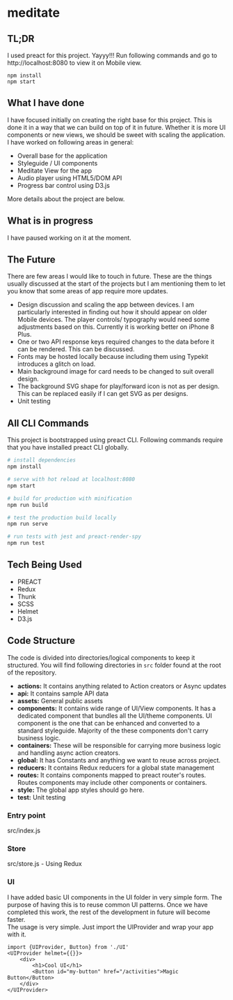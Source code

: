 # meditate

## TL;DR
I used preact for this project. Yayyy!!! Run following commands and go to http://localhost:8080 to view it on Mobile view.
```
npm install
npm start

```

## What I have done
I have focused initially on creating the right base for this project. This is done it in a way that we can build on top of it in future. Whether it is more UI components or new views, we should be sweet with scaling the application. \
I have worked on following areas in general: 
* Overall base for the application 
* Styleguide / UI components
* Meditate View for the app
* Audio player using HTML5/DOM API 
* Progress bar control using D3.js 


More details about the project are below. 

## What is in progress
I have paused working on it at the moment.  

## The Future
There are few areas I would like to touch in future. These are the things usually discussed at the start of the projects but I am mentioning them to let you know that some areas of app require more updates. 

* Design discussion and scaling the app between devices. I am particularly interested in finding out how it should appear on older Mobile devices. The player controls/ typography would need some adjustments based on this. Currently it is working better on iPhone 8 Plus. 
* One or two API response keys required changes to the data before it can be rendered. This can be discussed.
* Fonts may be hosted locally because including them using Typekit introduces a glitch on load. 
* Main background image for card needs to be changed to suit overall design. 
* The background SVG shape for play/forward icon is not as per design. This can be replaced easily if I can get SVG as per designs.
* Unit testing 

## All CLI Commands
This project is bootstrapped using preact CLI. Following commands require that you have installed preact CLI globally.

``` bash
# install dependencies
npm install

# serve with hot reload at localhost:8080
npm start

# build for production with minification
npm run build

# test the production build locally
npm run serve

# run tests with jest and preact-render-spy 
npm run test
```

## Tech Being Used
* PREACT
* Redux
* Thunk
* SCSS
* Helmet
* D3.js

## Code Structure 
The code is divided into directories/logical components to keep it structured. You will find following directories in `src` folder found at the root of the repository.
* **actions:** It contains anything related to Action creators or Async updates
* **api:** It contains sample API data   
* **assets:** General public assets    
* **components:** It contains wide range of UI/View components. It has a dedicated component that bundles all the UI/theme components. UI component is the one that can be enhanced and converted to a standard styleguide. Majority of the these components don't carry business logic.    
* **containers:** These will be responsible for carrying more business logic and handling async action creators.    
* **global:** It has Constants and anything we want to reuse across project.   
* **reducers:** It contains Redux reducers for a global state management    
* **routes:** It contains components mapped to preact router's routes. Routes components may include other components or containers.   
* **style:** The global app styles should go here.    
* **test:** Unit testing    

### Entry point
src/index.js

### Store 
src/store.js - Using Redux

### UI 
I have added basic UI components in the UI folder in very simple form. The purpose of having this is to reuse common UI patterns. Once we have completed this work, the rest of the development in future will become faster.\
The usage is very simple. Just import the UIProvider and wrap your app with it. 

```
import {UIProvider, Button} from './UI'
<UIProvider helmet={{}}>
    <div>
        <h1>Cool UI</h1>
        <Button id="my-button" href="/activities">Magic Button</Button>
    </div>   
</UIProvider>

```  
